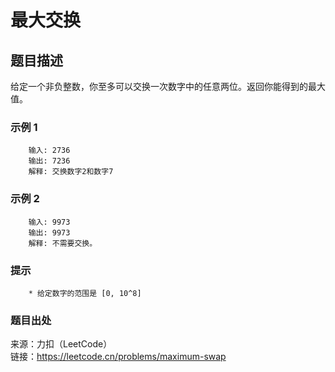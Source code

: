 # 最大交换

## 题目描述

给定一个非负整数，你至多可以交换一次数字中的任意两位。返回你能得到的最大值。

### 示例 1

```text
    输入: 2736
    输出: 7236
    解释: 交换数字2和数字7
```

### 示例 2

```text
    输入: 9973
    输出: 9973
    解释: 不需要交换。
```

### 提示

```text
    * 给定数字的范围是 [0, 10^8]
```

### 题目出处

来源：力扣（LeetCode）  
链接：<https://leetcode.cn/problems/maximum-swap>
